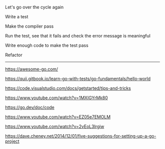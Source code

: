 

Let's go over the cycle again

Write a test

Make the compiler pass

Run the test, see that it fails and check the error message is meaningful

Write enough code to make the test pass

Refactor


----
https://awesome-go.com/

https://quii.gitbook.io/learn-go-with-tests/go-fundamentals/hello-world

https://code.visualstudio.com/docs/getstarted/tips-and-tricks

https://www.youtube.com/watch?v=1MXIGYrMk80

https://go.dev/doc/code


https://www.youtube.com/watch?v=EZ05e7EMOLM

https://www.youtube.com/watch?v=2vEoL3Irgiw

https://dave.cheney.net/2014/12/01/five-suggestions-for-setting-up-a-go-project

